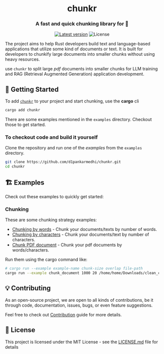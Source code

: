 <div align="center">
<h1>chunkr</h1>
<h3>A fast and quick chunking library for 🦀</h3>

[![Latest version](https://img.shields.io/crates/v/chunkr.svg)](https://crates.io/crates/chunkr)
![License](https://img.shields.io/crates/l/chunkr.svg)

</div>

The project aims to help Rust developers build text and language-based applications that utilize some kind of documents or text. It is built for developers to chunkify large documents into smaller chunks without using heavy resources.

use `chunkr` to split large *pdf* documents into smaller chunks for LLM training and RAG (Retrieval Augmented Generation) application development. 

## 🚀 Getting Started

To add [`chunkr`](https://crates.io/crates/chunkr) to your project and start chunking, use the **cargo** cli
```bash
cargo add chunkr
```

There are some examples mentioned in the `examples` directory. Checkout those to get started. 


### To checkout code and build it yourself

Clone the repository and run one of the *examples* from the `examples` directory. 

```bash
git clone https://github.com/d1pankarmedhi/chunkr.git
cd chunkr
```

## 🏗️ Examples

Check out these examples to quickly get started:

### Chunking

These are some chunking strategy examples:

- [Chunking by words](/examples/chunk_by_words.rs) - Chunk your documents/texts by number of words. 
- [Chunking by characters](/examples/chunk_by_chars.rs) - Chunk your documents/text by number of characters.
- [Chunk PDF document](/examples/chunk_document.rs) - Chunk your pdf documents by words/characters.

Run them using the cargo command like:
```bash
# cargo run --example example-name chunk-size overlap file-path
cargo run --example chunk_document 1000 20 /home/home/Downloads/clean_code.pdf
```

## 💡 Contributing
As an open-source project, we are open to all kinds of contributions, be it through code, documentation, issues, bugs, or even feature suggestions. 

Feel free to check out [Contribution](/CONTRIBUTION.md) guide for more details.

## 📝 License

This project is licensed under the MIT License - see the [LICENSE.md](LICENSE.md) file for details

<!-- ### Loader

These are some document loader examples: -->


<!-- 
### Running the tests

Run the tests and check if there are any error or failed tests. 


### And coding style tests

Explain what these tests test and why

```
Give an example
```

## Deployment

Add additional notes about how to deploy this on a live system

## Built With

* [Dropwizard](http://www.dropwizard.io/1.0.2/docs/) - The web framework used
* [Maven](https://maven.apache.org/) - Dependency Management
* [ROME](https://rometools.github.io/rome/) - Used to generate RSS Feeds

## Contributing

Please read [CONTRIBUTING.md](https://gist.github.com/PurpleBooth/b24679402957c63ec426) for details on our code of conduct, and the process for submitting pull requests to us.

## Versioning

We use [SemVer](http://semver.org/) for versioning. For the versions available, see the [tags on this repository](https://github.com/your/project/tags). 

## Authors

* **Billie Thompson** - *Initial work* - [PurpleBooth](https://github.com/PurpleBooth)

See also the list of [contributors](https://github.com/your/project/contributors) who participated in this project.

## License

This project is licensed under the MIT License - see the [LICENSE.md](LICENSE.md) file for details

## Acknowledgments

* Hat tip to anyone whose code was used
* Inspiration
* etc -->
